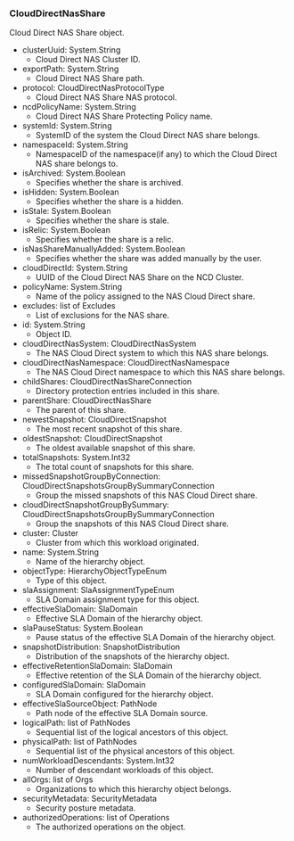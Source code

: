 ### CloudDirectNasShare
Cloud Direct NAS Share object.

- clusterUuid: System.String
  - Cloud Direct NAS Cluster ID.
- exportPath: System.String
  - Cloud Direct NAS Share path.
- protocol: CloudDirectNasProtocolType
  - Cloud Direct NAS Share NAS protocol.
- ncdPolicyName: System.String
  - Cloud Direct NAS Share Protecting Policy name.
- systemId: System.String
  - SystemID of the system the Cloud Direct NAS share belongs.
- namespaceId: System.String
  - NamespaceID of the namespace(if any) to which the Cloud Direct NAS share belongs to.
- isArchived: System.Boolean
  - Specifies whether the share is archived.
- isHidden: System.Boolean
  - Specifies whether the share is a hidden.
- isStale: System.Boolean
  - Specifies whether the share is stale.
- isRelic: System.Boolean
  - Specifies whether the share is a relic.
- isNasShareManuallyAdded: System.Boolean
  - Specifies whether the share was added manually by the user.
- cloudDirectId: System.String
  - UUID of the Cloud Direct NAS Share on the NCD Cluster.
- policyName: System.String
  - Name of the policy assigned to the NAS Cloud Direct share.
- excludes: list of Excludes
  - List of exclusions for the NAS share.
- id: System.String
  - Object ID.
- cloudDirectNasSystem: CloudDirectNasSystem
  - The NAS Cloud Direct system to which this NAS share belongs.
- cloudDirectNasNamespace: CloudDirectNasNamespace
  - The NAS Cloud Direct namespace to which this NAS share belongs.
- childShares: CloudDirectNasShareConnection
  - Directory protection entries included in this share.
- parentShare: CloudDirectNasShare
  - The parent of this share.
- newestSnapshot: CloudDirectSnapshot
  - The most recent snapshot of this share.
- oldestSnapshot: CloudDirectSnapshot
  - The oldest available snapshot of this share.
- totalSnapshots: System.Int32
  - The total count of snapshots for this share.
- missedSnapshotGroupByConnection: CloudDirectSnapshotsGroupBySummaryConnection
  - Group the missed snapshots of this NAS Cloud Direct share.
- cloudDirectSnapshotGroupBySummary: CloudDirectSnapshotsGroupBySummaryConnection
  - Group the snapshots of this NAS Cloud Direct share.
- cluster: Cluster
  - Cluster from which this workload originated.
- name: System.String
  - Name of the hierarchy object.
- objectType: HierarchyObjectTypeEnum
  - Type of this object.
- slaAssignment: SlaAssignmentTypeEnum
  - SLA Domain assignment type for this object.
- effectiveSlaDomain: SlaDomain
  - Effective SLA Domain of the hierarchy object.
- slaPauseStatus: System.Boolean
  - Pause status of the effective SLA Domain of the hierarchy object.
- snapshotDistribution: SnapshotDistribution
  - Distribution of the snapshots of the hierarchy object.
- effectiveRetentionSlaDomain: SlaDomain
  - Effective retention of the SLA Domain of the hierarchy object.
- configuredSlaDomain: SlaDomain
  - SLA Domain configured for the hierarchy object.
- effectiveSlaSourceObject: PathNode
  - Path node of the effective SLA Domain source.
- logicalPath: list of PathNodes
  - Sequential list of the logical ancestors of this object.
- physicalPath: list of PathNodes
  - Sequential list of the physical ancestors of this object.
- numWorkloadDescendants: System.Int32
  - Number of descendant workloads of this object.
- allOrgs: list of Orgs
  - Organizations to which this hierarchy object belongs.
- securityMetadata: SecurityMetadata
  - Security posture metadata.
- authorizedOperations: list of Operations
  - The authorized operations on the object.
